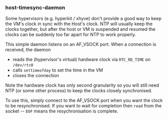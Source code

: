 ### host-timesync-daemon

Some hypervisors (e.g. hyperkit / xhyve) don't provide a good way to keep
the VM's clock in sync with the Host's clock. NTP will usually keep the
clocks together, but after the host or VM is suspended and resumed the
clocks can be suddenly too far apart for NTP to work properly.

This simple daemon listens on an AF_VSOCK port. When a connection is
received, the daemon

- reads the (hypervisor's virtual) hardware clock via `RTC_RD_TIME` on
  `/dev/rtc0`
- calls `settimeofday` to set the time in the VM
- closes the connection

Note the hardware clock has only second granularity so you will still need
NTP (or some other process) to keep the clocks closely synchronised.

To use this, simply connect to the AF_VSOCK port when you want the clock
to be resynchronised. If you want to wait for completion then `read` from
the socket -- `EOF` means the resychronisation is complete.
